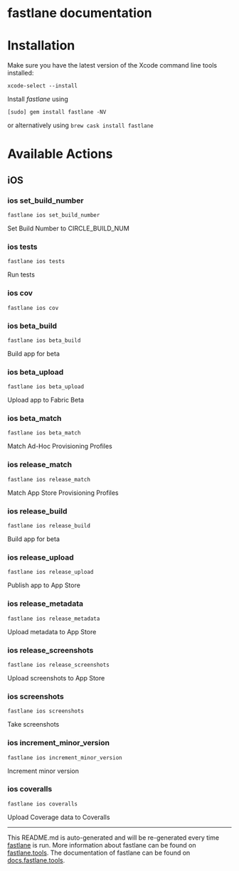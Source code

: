 fastlane documentation
================
# Installation

Make sure you have the latest version of the Xcode command line tools installed:

```
xcode-select --install
```

Install _fastlane_ using
```
[sudo] gem install fastlane -NV
```
or alternatively using `brew cask install fastlane`

# Available Actions
## iOS
### ios set_build_number
```
fastlane ios set_build_number
```
Set Build Number to CIRCLE_BUILD_NUM
### ios tests
```
fastlane ios tests
```
Run tests
### ios cov
```
fastlane ios cov
```

### ios beta_build
```
fastlane ios beta_build
```
Build app for beta
### ios beta_upload
```
fastlane ios beta_upload
```
Upload app to Fabric Beta
### ios beta_match
```
fastlane ios beta_match
```
Match Ad-Hoc Provisioning Profiles
### ios release_match
```
fastlane ios release_match
```
Match App Store Provisioning Profiles
### ios release_build
```
fastlane ios release_build
```
Build app for beta
### ios release_upload
```
fastlane ios release_upload
```
Publish app to App Store
### ios release_metadata
```
fastlane ios release_metadata
```
Upload metadata to App Store
### ios release_screenshots
```
fastlane ios release_screenshots
```
Upload screenshots to App Store
### ios screenshots
```
fastlane ios screenshots
```
Take screenshots
### ios increment_minor_version
```
fastlane ios increment_minor_version
```
Increment minor version
### ios coveralls
```
fastlane ios coveralls
```
Upload Coverage data to Coveralls

----

This README.md is auto-generated and will be re-generated every time [fastlane](https://fastlane.tools) is run.
More information about fastlane can be found on [fastlane.tools](https://fastlane.tools).
The documentation of fastlane can be found on [docs.fastlane.tools](https://docs.fastlane.tools).
